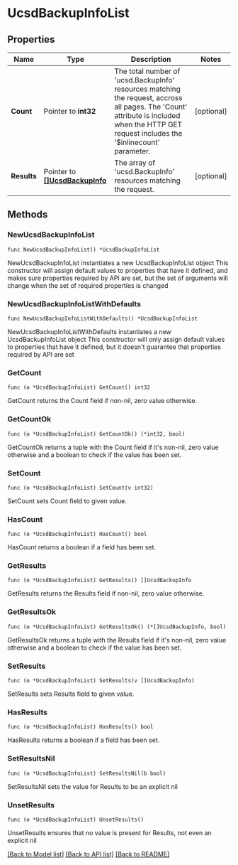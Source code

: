 # UcsdBackupInfoList

## Properties

Name | Type | Description | Notes
------------ | ------------- | ------------- | -------------
**Count** | Pointer to **int32** | The total number of &#39;ucsd.BackupInfo&#39; resources matching the request, accross all pages. The &#39;Count&#39; attribute is included when the HTTP GET request includes the &#39;$inlinecount&#39; parameter. | [optional] 
**Results** | Pointer to [**[]UcsdBackupInfo**](UcsdBackupInfo.md) | The array of &#39;ucsd.BackupInfo&#39; resources matching the request. | [optional] 

## Methods

### NewUcsdBackupInfoList

`func NewUcsdBackupInfoList() *UcsdBackupInfoList`

NewUcsdBackupInfoList instantiates a new UcsdBackupInfoList object
This constructor will assign default values to properties that have it defined,
and makes sure properties required by API are set, but the set of arguments
will change when the set of required properties is changed

### NewUcsdBackupInfoListWithDefaults

`func NewUcsdBackupInfoListWithDefaults() *UcsdBackupInfoList`

NewUcsdBackupInfoListWithDefaults instantiates a new UcsdBackupInfoList object
This constructor will only assign default values to properties that have it defined,
but it doesn't guarantee that properties required by API are set

### GetCount

`func (o *UcsdBackupInfoList) GetCount() int32`

GetCount returns the Count field if non-nil, zero value otherwise.

### GetCountOk

`func (o *UcsdBackupInfoList) GetCountOk() (*int32, bool)`

GetCountOk returns a tuple with the Count field if it's non-nil, zero value otherwise
and a boolean to check if the value has been set.

### SetCount

`func (o *UcsdBackupInfoList) SetCount(v int32)`

SetCount sets Count field to given value.

### HasCount

`func (o *UcsdBackupInfoList) HasCount() bool`

HasCount returns a boolean if a field has been set.

### GetResults

`func (o *UcsdBackupInfoList) GetResults() []UcsdBackupInfo`

GetResults returns the Results field if non-nil, zero value otherwise.

### GetResultsOk

`func (o *UcsdBackupInfoList) GetResultsOk() (*[]UcsdBackupInfo, bool)`

GetResultsOk returns a tuple with the Results field if it's non-nil, zero value otherwise
and a boolean to check if the value has been set.

### SetResults

`func (o *UcsdBackupInfoList) SetResults(v []UcsdBackupInfo)`

SetResults sets Results field to given value.

### HasResults

`func (o *UcsdBackupInfoList) HasResults() bool`

HasResults returns a boolean if a field has been set.

### SetResultsNil

`func (o *UcsdBackupInfoList) SetResultsNil(b bool)`

 SetResultsNil sets the value for Results to be an explicit nil

### UnsetResults
`func (o *UcsdBackupInfoList) UnsetResults()`

UnsetResults ensures that no value is present for Results, not even an explicit nil

[[Back to Model list]](../README.md#documentation-for-models) [[Back to API list]](../README.md#documentation-for-api-endpoints) [[Back to README]](../README.md)


